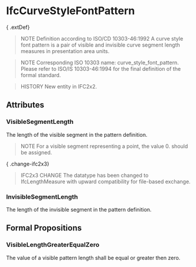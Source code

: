 # IfcCurveStyleFontPattern

{ .extDef}<!-- end of definition -->
> NOTE  Definition according to ISO/CD 10303-46:1992
> A curve style font pattern is a pair of visible and invisible curve segment length measures in presentation area units.

> NOTE  Corresponding ISO 10303 name: curve_style_font_pattern. Please refer to ISO/IS 10303-46:1994 for the final definition of the formal standard.

> HISTORY  New entity in IFC2x2.

## Attributes

### VisibleSegmentLength
The length of the visible segment in the pattern definition.
> NOTE  For a visible segment representing a point, the value 0. should be assigned.

{ .change-ifc2x3}
> IFC2x3 CHANGE  The datatype has been changed to IfcLengthMeasure with upward compatibility for file-based exchange.

### InvisibleSegmentLength
The length of the invisible segment in the pattern definition.

## Formal Propositions

### VisibleLengthGreaterEqualZero
The value of a visible pattern length shall be equal or greater then zero.

